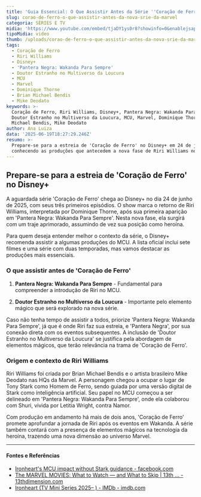 ```yaml
---
title: 'Guia Essencial: O Que Assistir Antes da Série ''Coração de Ferro'' da Marvel'
slug: corao-de-ferro-o-que-assistir-antes-da-nova-srie-da-marvel
categoria: SÉRIES E TV
midia: 'https://www.youtube.com/embed/tjaDY1ys0r8?showinfo=0&enablejsapi=1'
tipoMidia: video
thumb: /uploads/corao-de-ferro-o-que-assistir-antes-da-nova-srie-da-marvel-thumb.png
tags:
  - Coração de Ferro
  - Riri Williams
  - Disney+
  - 'Pantera Negra: Wakanda Para Sempre'
  - Doutor Estranho no Multiverso da Loucura
  - MCU
  - Marvel
  - Dominique Thorne
  - Brian Michael Bendis
  - Mike Deodato
keywords: >-
  Coração de Ferro, Riri Williams, Disney+, Pantera Negra: Wakanda Para Sempre,
  Doutor Estranho no Multiverso da Loucura, MCU, Marvel, Dominique Thorne, Brian
  Michael Bendis, Mike Deodato
author: Ana Luiza
data: '2025-06-19T18:27:29.246Z'
resumo: >-
  Prepare-se para a estreia de 'Coração de Ferro' no Disney+ em 24 de junho
  conhecendo as produções que antecedem a nova fase de Riri Williams no MCU.
---
```


## Prepare-se para a estreia de 'Coração de Ferro' no Disney+

A aguardada série 'Coração de Ferro' chega ao Disney+ no dia 24 de junho de 2025, com seus três primeiros episódios. O show marca o retorno de Riri Williams, interpretada por Dominique Thorne, após sua primeira aparição em 'Pantera Negra: Wakanda Para Sempre'. Nesta nova fase, ela surgirá com um traje aprimorado, assumindo de vez sua posição como heroína.

Para quem deseja entender melhor o contexto da série, o Disney+ recomenda assistir a algumas produções do MCU. A lista oficial inclui sete filmes e uma série com duas temporadas, mas vamos destacar as produções mais essenciais.

### O que assistir antes de 'Coração de Ferro'

1. **Pantera Negra: Wakanda Para Sempre** - Fundamental para compreender a introdução de Riri no MCU.

2. **Doutor Estranho no Multiverso da Loucura** - Importante pelo elemento mágico que será explorado na nova série.

Caso não tenha tempo de assistir a todos, priorize 'Pantera Negra: Wakanda Para Sempre', já que é onde Riri faz sua estreia, e 'Pantera Negra', por sua conexão direta com os eventos subsequentes. A inclusão de 'Doutor Estranho no Multiverso da Loucura' se justifica pela abordagem de elementos mágicos, que terão relevância na trama de 'Coração de Ferro'.

### Origem e contexto de Riri Williams

Riri Williams foi criada por Brian Michael Bendis e o artista brasileiro Mike Deodato nas HQs da Marvel. A personagem chegou a ocupar o lugar de Tony Stark como Homem de Ferro, sendo guiada por uma versão digital de Stark como inteligência artificial. Seu papel no MCU começou a ser delineado em 'Pantera Negra: Wakanda Para Sempre', onde ela colaborou com Shuri, vivida por Letitia Wright, contra Namor.

Com produção em andamento há mais de dois anos, 'Coração de Ferro' promete aprofundar a jornada de Riri após os eventos em Wakanda. A série também contará com a presença de elementos mágicos na tecnologia da heroína, trazendo uma nova dimensão ao universo Marvel.

---

#### Fontes e Referências

- [Ironheart's MCU impact without Stark guidance - facebook.com](https://www.facebook.com/groups/1247563199057863/posts/2101266583687516/)
- [The MARVEL MOVIES: What to Watch — and What to Skip | 13th ... - 13thdimension.com](https://13thdimension.com/the-marvel-movies-what-to-watch-and-what-to-skip/)
- [Ironheart (TV Mini Series 2025– ) - IMDb - imdb.com](https://www.imdb.com/title/tt13623126/)
